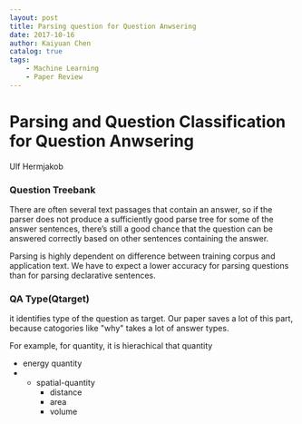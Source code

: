 ```yaml
---
layout: post
title: Parsing question for Question Anwsering
date: 2017-10-16
author: Kaiyuan Chen
catalog: true
tags:
    - Machine Learning
    - Paper Review
---
```


# Parsing and Question Classification for Question Anwsering 
Ulf Hermjakob

### Question Treebank
There are often several text passages that contain an answer, so if the parser does not produce a sufficiently good parse tree for some of the answer sentences, there’s still a good chance that the question can be answered correctly based on other sentences containing the answer.

Parsing is highly dependent on difference between training corpus and application text. We have to expect a lower accuracy for parsing questions than for parsing declarative sentences. 

### QA Type(Qtarget)
it identifies type of the question as target. 
Our paper saves a lot of this part, because catogories like "why" takes a lot of answer types. 

For example, for quantity, it is hierachical that 
quantity
* energy quantity
* * spatial-quantity
    * distance
    * area
    * volume 

